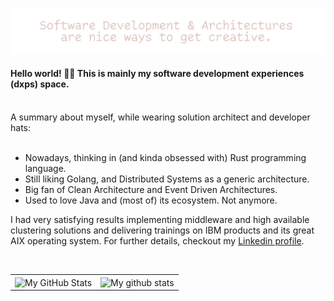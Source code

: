 ![get creative](creative.png)


#### Hello world! 🙋‍♂️ This is mainly my software development experiences (dxps) space.

<br/>
A summary about myself, while wearing solution architect and developer hats:
<br/><br/>

- Nowadays, thinking in (and kinda obsessed with) Rust programming language.
- Still liking Golang, and Distributed Systems as a generic architecture.
- Big fan of Clean Architecture and Event Driven Architectures.
- Used to love Java and (most of) its ecosystem. Not anymore.

I had very satisfying results implementing middleware and high available clustering solutions and delivering trainings on IBM products and its great AIX operating system. For further details, checkout my [Linkedin profile](https://www.linkedin.com/in/marius-ileana/).

<br/>

<div align="center">

|       |      |
| ----: | :--- |
| <img align="center" src="https://github-readme-streak-stats.herokuapp.com/?user=dxps&theme=vue-dark&hide_border=true&date_format=M%20j%5B%2C%20Y%5D" alt="My GitHub Stats" />  | <img align="center" src="https://github-readme-stats.vercel.app/api?username=dxps&show_icons=true&include_all_commits=true&theme=vue-dark&hide_border=true" alt="My github stats" /> |

</div>

<!--
**dxps/dxps** is a ✨ _special_ ✨ repository because its `README.md` (this file) appears on your GitHub profile.

Here are some ideas to get you started:

- 🔭 I’m currently working on ...
- 🌱 I’m currently learning ...
- 👯 I’m looking to collaborate on ...
- 🤔 I’m looking for help with ...
- 💬 Ask me about ...
- 📫 How to reach me: ...
- 😄 Pronouns: ...
- ⚡ Fun fact: ...
-->
